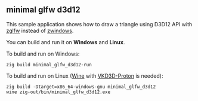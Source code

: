 ## minimal glfw d3d12

This sample application shows how to draw a triangle using D3D12 API with [zglfw](https://github.com/michal-z/zig-gamedev/tree/main/libs/zglfw) instead of [zwindows](https://github.com/michal-z/zig-gamedev/tree/main/libs/zwindows).

You can build and run it on **Windows** and **Linux**.

To build and run on Windows:

```
zig build minimal_glfw_d3d12-run
```

To build and run on Linux ([Wine](https://www.winehq.org/) with [VKD3D-Proton](https://github.com/HansKristian-Work/vkd3d-proton) is needed):

```
zig build -Dtarget=x86_64-windows-gnu minimal_glfw_d3d12
wine zig-out/bin/minimal_glfw_d3d12.exe
```
